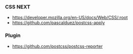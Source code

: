 ### CSS NEXT

- https://developer.mozilla.org/en-US/docs/Web/CSS/:root
- https://github.com/pascalduez/postcss-apply

### Plugin

- https://github.com/postcss/postcss-reporter
